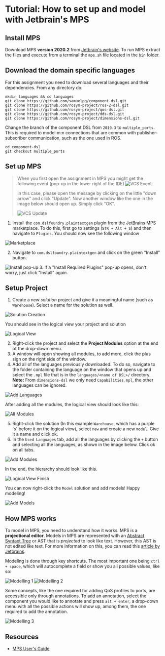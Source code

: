 # Tutorial: How to set up and model with Jetbrain's MPS

## Install MPS

Download MPS **version 2020.2** from [Jetbrain's website](https://www.jetbrains.com/mps/download/previous.html). To run
MPS extract the files and execute from a terminal the `mps.sh` file located in the `bin` folder.

## Download the domain specific languages

For this assignment you need to download several languages and their dependencies. From any directory do:

```
mkdir languages && cd languages
git clone https://github.com/samuelpg/component-dsl.git
git clone https://github.com/rosym-project/ros-2-dsl.git
git clone https://github.com/rosym-project/qos-dsl.git
git clone https://github.com/rosym-project/dds-dsl.git
git clone https://github.com/rosym-project/dimensions-dsl.git
```

Change the branch of the component DSL from `2019.3` to `multiple_ports`. This is required to model m:n connections that
are common with publisher-subscriber communication, such as the one used in ROS.

```
cd component-dsl
git checkout multiple_ports
```

## Set up MPS

> When you first open the assignment in MPS you might get the following event (pop-up in the lower right of the IDE)
> ![VCS Event](./images/vcs_pop-up.png)
> 
> In this case, please open the message by clicking on the little "down arrow" and click "Update". Now another window
> like the one in the image below should open up. Simply click "OK".
> 
> ![VCS Update](./images/vcs_update.png)

1. Install the `com.dslfoundry.plaintextgen` plugin from the JetBrains MPS marketplace. To do this, first go to
settings (`STR + Alt + S`) and then navigate to `Plugins`. You should now see the following window

![Marketplace](./images/plaintextgen_marketplace.png)

2. Navigate to `com.dslfoundry.plaintextgen` and click on the green "Install" button.

![Install pop-up](./images/plaintextgen_pop-up.png)
3. If a "Install Required Plugins" pop-up opens, don't worry, just click "Install" again.

## Setup Project

1. Create a new *solution* project and give it a meaningful name (such as `Warehouse`). Select a name for the solution
   as well.

![Solution Creation](./images/solution_creation.png)

You should see in the logical view your project and solution

![Logical View](images/logical_view.png)

2. Right-click the project and select the **Project Modules** option at the end of the drop-down menu.
3. A window will open showing all modules, to add more, click the plus sign on the right side of the window.
4. Add all of the languages previously downloaded. To do so, navigate to the folder containing the language on the
   window that opens up and select the `.mpl` file that is in the `languages/<name of DSL>/` directory. **Note:**
   From `dimensions-dsl` we only need `Capabilities.mpl`, the other languages can be ignored.

![Add Languages](./images/add_languages.png)

After adding all the modules, the logical view should look like this:

![All Modules](./images/all_modules.png)

5. Right-click the solution (In this example `Warehouse`, which has a purple 's' before it on the logical view),
   select `new` and create a new `model`. Give it a name and click ok.
6. In the `Used Languages` tab, add all the languages by clicking the `+` button and selecting all the languages, as
   shown in the image below. Click ok on all tabs.

![Add Modules](./images/add_modules.png)

In the end, the hierarchy should look like this.

![Logical View Finish](./images/logical_view_finish.png)

You can now right-click the `Model` solution and add models! Happy modeling!

![Add Models](./images/the_end.png)

## How MPS works

To model in MPS, you need to understand how it works. MPS is a **projectional editor**. Models in MPS are represented
with an [Abstract Syntaxt Tree](https://en.wikipedia.org/wiki/Abstract_syntax_tree) or AST that is *projected* to look
like text. However, this AST is not edited like text. For more information on this, you can read this [article by
Jetbrains](https://www.jetbrains.com/mps/concepts/).

Modeling is done through key shortcuts. The most important one being `ctrl + space`, which will autocomplete a field or
show you all possible values, like so:

![Modelling 1](./images/modeling_1.png)
![Modelling 2](./images/modeling_2.png)

Some concepts, like the one required for adding QoS profiles to ports, are accessible only through annotations. To add
an annotation, select the component you would like to annotate and press `alt + enter`, a drop-down menu with all the
possible actions will show up, among them, the one required to add the annotation.

![Modelling 3](./images/modeling_3.png)

## Resources

* [MPS User's Guide](https://www.jetbrains.com/help/mps/mps-user-s-guide.html)

